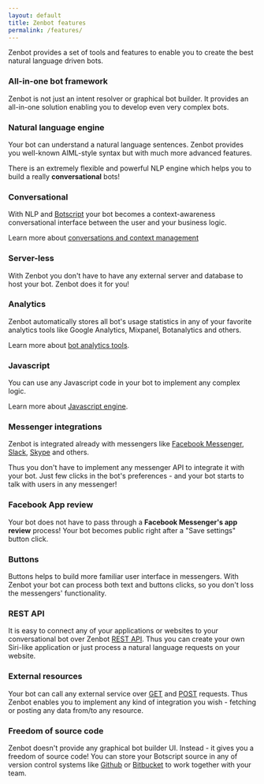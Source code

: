 ```yaml
---
layout: default
title: Zenbot features
permalink: /features/
---
```


Zenbot provides a set of tools and features to enable you to create the best natural language driven bots.

### All-in-one bot framework
Zenbot is not just an intent resolver or graphical bot builder. It provides an all-in-one solution enabling you to develop even very complex bots.

### Natural language engine
Your bot can understand a natural language sentences.
Zenbot provides you well-known AIML-style syntax but with much more advanced features.

There is an extremely flexible and powerful NLP engine which helps you to build a really **conversational** bots!

### Conversational
With NLP and [Botscript](/botscript/) your bot becomes a context-awareness conversational interface between the user and your business logic.

Learn more about [conversations and context management](/botscript/conversations/)

### Server-less
With Zenbot you don\'t have to have any external server and database to host your bot. Zenbot does it for you!

### Analytics
Zenbot automatically stores all bot\'s usage statistics in any of your favorite analytics tools like Google Analytics, Mixpanel, Botanalytics and others.

Learn more about [bot analytics tools](/analytics/).

### Javascript
You can use any Javascript code in your bot to implement any complex logic.

Learn more about [Javascript engine](/vars/javascript/).

### Messenger integrations
Zenbot is integrated already with messengers like [Facebook Messenger](/messengers/facebook/), [Slack](/messengers/slack/), [Skype](/messengers/skype/) and others.

Thus you don\'t have to implement any messenger API to integrate it with your bot.
Just few clicks in the bot\'s preferences - and your bot starts to talk with users in any messenger!

### Facebook App review
Your bot does not have to pass through a **Facebook Messenger\'s app review** process!
Your bot becomes public right after a "Save settings" button click.

### Buttons
Buttons helps to build more familiar user interface in messengers.
With Zenbot your bot can process both text and buttons clicks, so you don\'t loss the messengers\' functionality.

### REST API
It is easy to connect any of your applications or websites to your conversational bot over Zenbot [REST API](/rest/).
Thus you can create your own Siri-like application or just process a natural language requests on your website.

### External resources
Your bot can call any external service over [GET](/botscript/get/) and [POST](/botscript/post/) requests.
Thus Zenbot enables you to implement any kind of integration you wish - fetching or posting any data from/to any resource.

### Freedom of source code
Zenbot doesn't provide any graphical bot builder UI.
Instead - it gives you a freedom of source code!
You can store your Botscript source in any of version control systems like [Github](https://github.com/) or [Bitbucket](https://bitbucket.org) to work together with your team.
